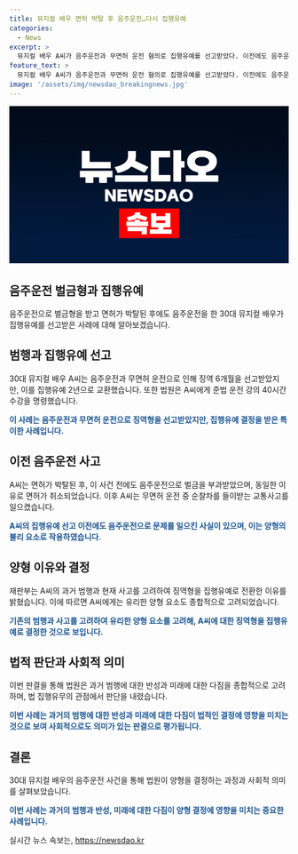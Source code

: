 ```yaml
---
title: 뮤지컬 배우 면허 박탈 후 음주운전…다시 집행유예
categories:
  - News
excerpt: >
  뮤지컬 배우 A씨가 음주운전과 무면허 운전 혐의로 집행유예를 선고받았다. 이전에도 음주운전으로 벌금과 면허 취소를 받은 A씨는 이번에도 술에 취한 채 무면허 운전을 하다가 순찰차에 충돌했다. 재판부는 전력 없는 집행유예 이상 형을 선고하며, 인적 피해가 없었고, 범행을 반성한 점을 고려했다. A씨는 준법 운전 강의를 수강해야한다.
feature_text: >
  뮤지컬 배우 A씨가 음주운전과 무면허 운전 혐의로 집행유예를 선고받았다. 이전에도 음주운전으로 벌금과 면허 취소를 받은 A씨는 이번에도 술에 취한 채 무면허 운전을 하다가 순찰차에 충돌했다. 재판부는 전력 없는 집행유예 이상 형을 선고하며, 인적 피해가 없었고, 범행을 반성한 점을 고려했다. A씨는 준법 운전 강의를 수강해야한다.
image: '/assets/img/newsdao_breakingnews.jpg'
---
```


<p><img src="/assets/img/newsdao_breakingnews.jpg" alt="firstkoreanews 속보" /></p>

<h2 data-ke-size="size26">음주운전 벌금형과 집행유예</h2>

<p data-ke-size="size16">음주운전으로 벌금형을 받고 면허가 박탈된 후에도 음주운전을 한 30대 뮤지컬 배우가 집행유예를 선고받은 사례에 대해 알아보겠습니다.</p>

<h2 data-ke-size="size24">범행과 집행유예 선고</h2>

<p data-ke-size="size16">30대 뮤지컬 배우 A씨는 음주운전과 무면허 운전으로 인해 징역 6개월을 선고받았지만, 이를 집행유예 2년으로 교환했습니다. 또한 법원은 A씨에게 준법 운전 강의 40시간 수강을 명령했습니다.</p>

<p data-ke-size="size16"><b><span style="color: #1a5490;">이 사례는 음주운전과 무면허 운전으로 징역형을 선고받았지만, 집행유예 결정을 받은 특이한 사례입니다.</span></b></p>

<h2 data-ke-size="size24">이전 음주운전 사고</h2>

<p data-ke-size="size16">A씨는 면허가 박탈된 후, 이 사건 전에도 음주운전으로 벌금을 부과받았으며, 동일한 이유로 면허가 취소되었습니다. 이후 A씨는 무면허 운전 중 순찰차를 들이받는 교통사고를 일으켰습니다.</p>

<p data-ke-size="size16"><b><span style="color: #1a5490;">A씨의 집행유예 선고 이전에도 음주운전으로 문제를 일으킨 사실이 있으며, 이는 양형의 불리 요소로 작용하였습니다.</span></b></p>

<h2 data-ke-size="size24">양형 이유와 결정</h2>

<p data-ke-size="size16">재판부는 A씨의 과거 범행과 현재 사고를 고려하여 징역형을 집행유예로 전환한 이유를 밝혔습니다. 이에 따르면 A씨에게는 유리한 양형 요소도 종합적으로 고려되었습니다.</p>

<p data-ke-size="size16"><b><span style="color: #1a5490;">기존의 범행과 사고를 고려하여 유리한 양형 요소를 고려해, A씨에 대한 징역형을 집행유예로 결정한 것으로 보입니다.</span></b></p>

<h2 data-ke-size="size24">법적 판단과 사회적 의미</h2>

<p data-ke-size="size16">이번 판결을 통해 법원은 과거 범행에 대한 반성과 미래에 대한 다짐을 종합적으로 고려하며, 법 집행유무의 관점에서 판단을 내렸습니다.</p>

<p data-ke-size="size16"><b><span style="color: #1a5490;">이번 사례는 과거의 범행에 대한 반성과 미래에 대한 다짐이 법적인 결정에 영향을 미치는 것으로 보여 사회적으로도 의미가 있는 판결으로 평가됩니다.</span></b></p>

<h2 data-ke-size="size24">결론</h2>

<p data-ke-size="size16">30대 뮤지컬 배우의 음주운전 사건을 통해 법원이 양형을 결정하는 과정과 사회적 의미를 살펴보았습니다.</p>

<p data-ke-size="size16"><b><span style="color: #1a5490;">이번 사례는 과거의 범행과 반성, 미래에 대한 다짐이 양형 결정에 영향을 미치는 중요한 사례입니다.</span></b></p>
실시간 뉴스 속보는, <a href="https://newsdao.kr" rel="dofollow">https://newsdao.kr</a>


